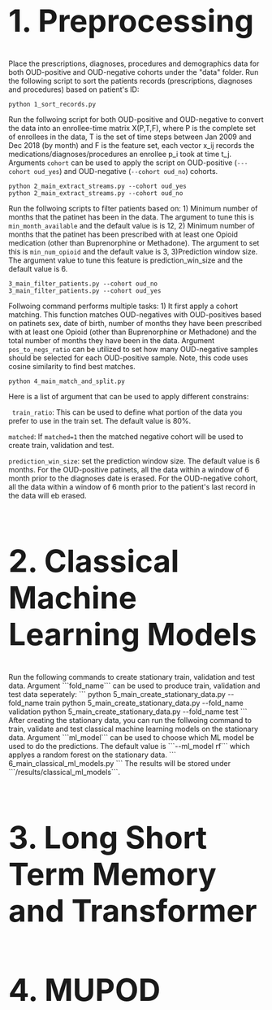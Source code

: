 <h1 style="font-size:60px;">1. Preprocessing</h1>

Place the prescriptions, diagnoses, procedures and demographics data for both OUD-positive and OUD-negative cohorts under the "data" folder. Run the following script to sort the patients records (prescriptions, diagnoses and procedures) based on patient's ID:
```
python 1_sort_records.py
```
Run the follwoing script for both OUD-positive and OUD-negative to convert the data into an enrollee-time matrix X(P,T,F), where P is the complete set of enrollees in the data, T is the set of time steps between Jan 2009 and Dec 2018 (by month) and F is the feature set, each vector x_ij records the medications/diagnoses/procedures an enrollee p_i took at time t_j. Arguments ```cohort``` can be used to apply the script on OUD-positive (```---cohort oud_yes```) and OUD-negative (```--cohort oud_no```) cohorts.
```
python 2_main_extract_streams.py --cohort oud_yes
python 2_main_extract_streams.py --cohort oud_no
```
Run the follwoing scripts to filter patients based on: 1) Minimum number of months that the patinet has been in the data. The argument to tune this is ```min_month_available``` and the default value is is 12, 2) Minimum number of months that the patinet has been prescribed with at least one Opioid medication (other than Buprenorphine or Methadone). The argument to set this is ```min_num_opioid``` and the default value is 3, 3)Prediction window size. The argument value to tune this feature is prediction_win_size and the default value is 6.
```
3_main_filter_patients.py --cohort oud_no
3_main_filter_patients.py --cohort oud_yes
```
Follwoing command performs multiple tasks: 1) It first apply a cohort matching. This function matches OUD-negatives with OUD-positives based on patinets sex, date of birth, number of months they have been prescribed with at least one Opioid (other than Buprenorphine or Methadone) and the total number of months they have been in the data. Argument ```pos_to_negs_ratio``` can be utilized to set how many OUD-negative samples should be selected for each OUD-positive sample. Note, this code uses cosine similarity to find best matches. 
```
python 4_main_match_and_split.py 
```
Here is a list of argument that can be used to apply different constrains:

``` train_ratio```: This can be used to define what portion of the data you prefer to use in the train set. The default value is 80%.

```matched```: If  ```matched=1``` then the matched negative cohort will be used to create train, validation and test. 

```prediction_win_size```: set the prediction window size. The default value is 6 months. For the OUD-positive patinets, all the data within a window of 6 month prior to the diagnoses date is erased. For the OUD-negative cohort, all the data within a window of 6 month prior to the patient's last record in the data will eb erased.
<h1 style="font-size:60px;">2. Classical Machine Learning Models</h1>
Run the following commands to create stationary train, validation and test data. Argument ```fold_name``` can be used to produce train, validation and test data seperately:
```
python 5_main_create_stationary_data.py --fold_name train
python 5_main_create_stationary_data.py --fold_name validation
python 5_main_create_stationary_data.py --fold_name test
```
After creating the stationary data, you can run the follwoing command to train, validate and test classical machine learning models on the stationary data. Argument ```ml_model``` can be used to choose which ML model be used to do the predictions. The default value is ```--ml_model rf``` which applyes a random forest on the stationary data. 
```
6_main_classical_ml_models.py 
```
The results will be stored under ```/results/classical_ml_models```. 
<h1 style="font-size:60px;">3. Long Short Term Memory and Transformer</h1>

<h1 style="font-size:60px;">4. MUPOD</h1>

